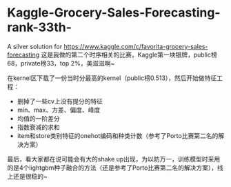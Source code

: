 # Kaggle-Grocery-Sales-Forecasting-rank-33th-
A silver solution for https://www.kaggle.com/c/favorita-grocery-sales-forecasting
这是我做的第二个时序相关的比赛，Kaggle第一块银牌，public榜68，private榜33，top 2%，美滋滋啊~

在kernel区下载了一份当时分最高的kernel（public榜0.513），然后开始做特征工程：
- 删掉了一些cv上没有提分的特征
- min、max、方差、偏度、峰度
- 均值的一阶差分
- 指数衰减的求和
- item和store类别特征的onehot编码和种类计数（参考了Porto比赛第二名的解决方案）

最后，看大家都在说可能会有大的shake up出现，为以防万一，训练模型时采用的是4个lightgbm种子融合的方法（还是参考了Porto比赛第二名的解决方案），线上还是很稳的~
